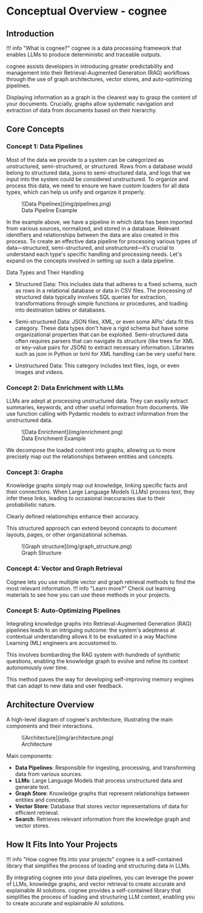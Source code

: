 #  Conceptual Overview - cognee

## Introduction

!!! info "What is cognee?"
    cognee is a data processing framework that enables LLMs to produce deterministic and traceable outputs.


cognee assists developers in introducing greater predictability and management into their Retrieval-Augmented Generation (RAG) workflows through the use of graph architectures, vector stores, and auto-optimizing pipelines.

Displaying information as a graph is the clearest way to grasp the content of your documents. Crucially, graphs allow systematic navigation and extraction of data from documents based on their hierarchy.
## Core Concepts


### Concept 1: Data Pipelines
Most of the data we provide to a system can be categorized as unstructured, semi-structured, or structured. Rows from a database would belong to structured data, jsons to semi-structured data, and logs that we input into the system could be considered unstructured.
To organize and process this data, we need to ensure we have custom loaders for all data types, which can help us unify and organize it properly.
<figure markdown>
![Data Pipelines](img/pipelines.png)
<figcaption>Data Pipeline Example</figcaption>
</figure>

In the example above, we have a pipeline in which data has been imported from various sources, normalized, and stored in a database. Relevant identifiers and relationships between the data are also created in this process.
To create an effective data pipeline for processing various types of data—structured, semi-structured, and unstructured—it’s crucial to understand each type's specific handling and processing needs. Let's expand on the concepts involved in setting up such a data pipeline.

Data Types and Their Handling
- Structured Data: This includes data that adheres to a fixed schema, such as rows in a relational database or data in CSV files. The processing of structured data typically involves SQL queries for extraction, transformations through simple functions or procedures, and loading into destination tables or databases.

- Semi-structured Data: JSON files, XML, or even some APIs' data fit this category. These data types don't have a rigid schema but have some organizational properties that can be exploited. Semi-structured data often requires parsers that can navigate its structure (like trees for XML or key-value pairs for JSON) to extract necessary information. Libraries such as json in Python or lxml for XML handling can be very useful here.

- Unstructured Data: This category includes text files, logs, or even images and videos. 


### Concept 2: Data Enrichment with LLMs
LLMs are adept at processing unstructured data. They can easily extract summaries, keywords, and other useful information from documents. We use function calling with Pydantic models to extract information from the unstructured data.
<figure markdown>
![Data Enrichment](img/enrichment.png)
<figcaption>Data Enrichment Example</figcaption>
</figure>
We decompose the loaded content into graphs, allowing us to more precisely map out the relationships between entities and concepts.

### Concept 3: Graphs
Knowledge graphs simply map out knowledge, linking specific facts and their connections. 
When Large Language Models (LLMs) process text, they infer these links, leading to occasional inaccuracies due to their probabilistic nature. 

Clearly defined relationships enhance their accuracy.  

This structured approach can extend beyond concepts to document layouts, pages, or other organizational schemas.
<figure markdown>
![Graph structure](img/graph_structure.png)
<figcaption>Graph Structure</figcaption>
</figure>

### Concept 4: Vector and Graph Retrieval 
Cognee lets you use multiple vector and graph retrieval methods to find the most relevant information.
!!! info "Learn more?"
    Check out learning materials to see how you can use these methods in your projects.
### Concept 5: Auto-Optimizing Pipelines
Integrating knowledge graphs into Retrieval-Augmented Generation (RAG) pipelines leads to an intriguing outcome: the system's adeptness at contextual understanding allows it to be evaluated in a way Machine Learning (ML) engineers are accustomed to. 

This involves bombarding the RAG system with hundreds of synthetic questions, enabling the knowledge graph to evolve and refine its context autonomously over time. 

This method paves the way for developing self-improving memory engines that can adapt to new data and user feedback.

## Architecture Overview
A high-level diagram of cognee's architecture, illustrating the main components and their interactions.

<figure markdown>
![Architecture](img/architecture.png)
<figcaption>Architecture</figcaption>
</figure>

Main components:

- **Data Pipelines**: Responsible for ingesting, processing, and transforming data from various sources.
- **LLMs**: Large Language Models that process unstructured data and generate text.
- **Graph Store**: Knowledge graphs that represent relationships between entities and concepts.
- **Vector Store**: Database that stores vector representations of data for efficient retrieval.
- **Search**: Retrieves relevant information from the knowledge graph and vector stores.

## How It Fits Into Your Projects

!!! info "How cognee fits into your projects"
    cognee is a self-contained library that simplifies the process of loading and structuring data in LLMs.

By integrating cognee into your data pipelines, you can leverage the power of LLMs, knowledge graphs, and vector retrieval to create accurate and explainable AI solutions.
cognee provides a self-contained library that simplifies the process of loading and structuring LLM context, enabling you to create accurate and explainable AI solutions.
